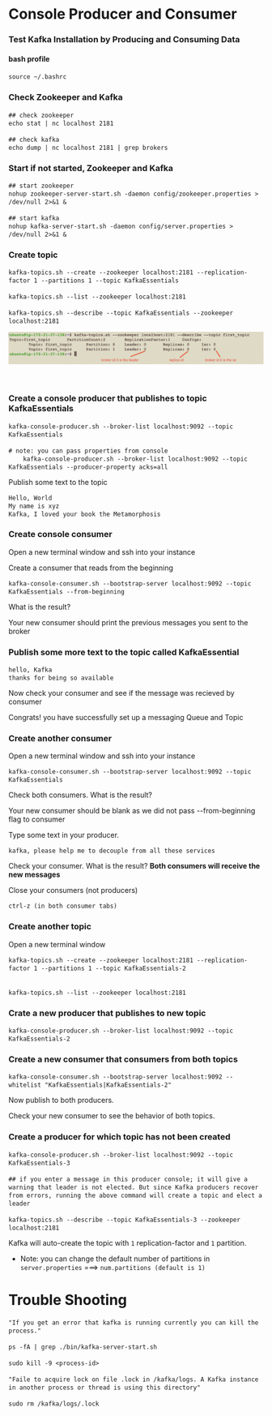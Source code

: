 # Console Producer and Consumer


### Test Kafka Installation by Producing and Consuming Data

#### bash profile
	source ~/.bashrc


### Check Zookeeper and Kafka

    ## check zookeeper
    echo stat | nc localhost 2181
    
    ## check kafka
    echo dump | nc localhost 2181 | grep brokers


### Start if not started, Zookeeper and Kafka

    ## start zookeeper
    nohup zookeeper-server-start.sh -daemon config/zookeeper.properties > /dev/null 2>&1 &
    
    ## start kafka
    nohup kafka-server-start.sh -daemon config/server.properties > /dev/null 2>&1 &

    
    
### Create topic

    kafka-topics.sh --create --zookeeper localhost:2181 --replication-factor 1 --partitions 1 --topic KafkaEssentials

    kafka-topics.sh --list --zookeeper localhost:2181
    
    kafka-topics.sh --describe --topic KafkaEssentials --zookeeper localhost:2181


![](images/describe-topic.png)

<br>

### Create a console producer that publishes to topic KafkaEssentials

    kafka-console-producer.sh --broker-list localhost:9092 --topic KafkaEssentials
    
    # note: you can pass properties from console
        kafka-console-producer.sh --broker-list localhost:9092 --topic KafkaEssentials --producer-property acks=all


Publish some text to the topic

    Hello, World
    My name is xyz
    Kafka, I loved your book the Metamorphosis

### Create console consumer

Open a new terminal window and ssh into your instance

Create a consumer that reads from the beginning

    kafka-console-consumer.sh --bootstrap-server localhost:9092 --topic KafkaEssentials --from-beginning

What is the result? 

Your new consumer should print the previous messages you sent to the broker

### Publish some more text to the topic called KafkaEssential

    hello, Kafka
    thanks for being so available

Now check your consumer and see if the message was recieved by consumer

Congrats! you have successfully set up a messaging Queue and Topic


### Create another consumer
Open a new terminal window and ssh into your instance

    kafka-console-consumer.sh --bootstrap-server localhost:9092 --topic KafkaEssentials

Check both consumers. What is the result?
    
Your new consumer should be blank as we did not pass --from-beginning flag to consumer
    
Type some text in your producer.

    kafka, please help me to decouple from all these services
    

Check your consumer.  What is the result?
<b>Both consumers will receive the new messages</b>

Close your consumers (not producers)

    ctrl-z (in both consumer tabs)
    
    
### Create another topic

Open a new terminal window

    kafka-topics.sh --create --zookeeper localhost:2181 --replication-factor 1 --partitions 1 --topic KafkaEssentials-2


    kafka-topics.sh --list --zookeeper localhost:2181

### Crate a new producer that publishes to new topic


    kafka-console-producer.sh --broker-list localhost:9092 --topic KafkaEssentials-2

### Create a new consumer that consumers from both topics

    kafka-console-consumer.sh --bootstrap-server localhost:9092 --whitelist "KafkaEssentials|KafkaEssentials-2"
    
Now publish to both producers.

Check your new consumer to see the behavior of both topics.


### Create a producer for which topic has not been created

    kafka-console-producer.sh --broker-list localhost:9092 --topic KafkaEssentials-3
    
    ## if you enter a message in this producer console; it will give a warning that leader is not elected. But since Kafka producers recover from errors, running the above command will create a topic and elect a leader
    
    kafka-topics.sh --describe --topic KafkaEssentials-3 --zookeeper localhost:2181
    
Kafka will auto-create the topic with `1` replication-factor and `1` partition. 

- Note: you can change the default number of partitions in `server.properties` ===> `num.partitions (default is 1)`




# Trouble Shooting

    "If you get an error that kafka is running currently you can kill the process."

    ps -fA | grep ./bin/kafka-server-start.sh

    sudo kill -9 <process-id>

    "Faile to acquire lock on file .lock in /kafka/logs. A Kafka instance in another process or thread is using this directory"

    sudo rm /kafka/logs/.lock